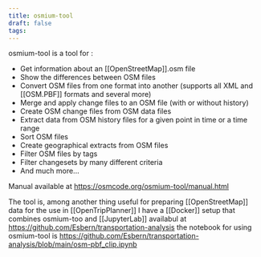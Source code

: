 ```yaml
---
title: osmium-tool
draft: false
tags:
---
```

 osmium-tool is a tool for :
 - Get information about an [[OpenStreetMap]].osm file
- Show the differences between OSM files
- Convert OSM files from one format into another (supports all XML and [[OSM.PBF]] formats and several more)
- Merge and apply change files to an OSM file (with or without history)
- Create OSM change files from OSM data files
- Extract data from OSM history files for a given point in time or a time range
- Sort OSM files
- Create geographical extracts from OSM files
- Filter OSM files by tags
- Filter changesets by many different criteria
- And much more...

Manual available at https://osmcode.org/osmium-tool/manual.html

The tool is, among another thing useful for preparing [[OpenStreetMap]] data for the use in [[OpenTripPlanner]]
I have a [[Docker]] setup that combines osmium-too and [[JupyterLab]] availabul at https://github.com/Esbern/transportation-analysis the notebook for using osmium-tool is https://github.com/Esbern/transportation-analysis/blob/main/osm-pbf_clip.ipynb

